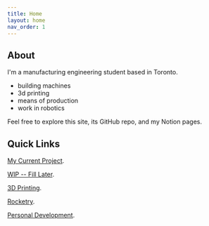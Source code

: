 ```yaml
---
title: Home
layout: home
nav_order: 1
---
```

## [](#header-2)About
I'm a manufacturing engineering student based in Toronto.

*   building machines
*   3d printing
*   means of production
*   work in robotics

Feel free to explore this site, its GitHub repo, and my Notion pages.

## [](#header-2)Quick Links
[My Current Project]({{site.baseurl}}/).

[WIP -- Fill Later]({{site.baseurl}}/).

[3D Printing]({{site.baseurl}}/).

[Rocketry]({{site.baseurl}}/).

[Personal Development]({{site.baseurl}}/).
